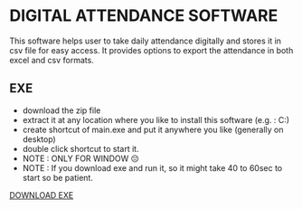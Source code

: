 # DIGITAL ATTENDANCE SOFTWARE

This software helps user to take daily attendance digitally and stores it in csv file for easy access.
It provides options to export the attendance in both excel and csv formats.

## EXE
- download the zip file
- extract it at any location where you like to install this software (e.g. : C:)
- create shortcut of main.exe and put it anywhere you like (generally on desktop)
- double click shortcut to start it.
- NOTE : ONLY FOR WINDOW 😔
- NOTE : If you download exe and run it, so it might take 40 to 60sec to start so be patient.

[DOWNLOAD EXE](https://drive.google.com/drive/folders/1_Iv4YMae7zmR7H9b2ciPFc2fRNNSSUQX?usp=sharing)
